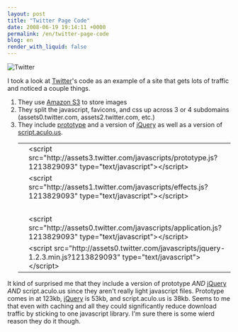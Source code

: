```yaml
---
layout: post
title: "Twitter Page Code"
date: 2008-06-19 19:14:11 +0000
permalink: /en/twitter-page-code
blog: en
render_with_liquid: false
---
```


<p><img src="http://static.ianlewis.org/prod/img/gallery/twitter.png" alt="Twitter" /></p>
<p>I took a look at <a href="http://www.twitter.com/" title="Twitter">Twitter</a>'s code as an example of a site that gets lots of traffic and noticed a couple things.</p>
<ol>
<li>They use <a href="http://www.amazon.com/gp/browse.html?node=16427261">Amazon S3</a> to store images</li>
<li>They split the javascript, favicons, and css up across 3 or 4 subdomains (assets0.twitter.com, assets2.twitter.com, etc.)</li>
<li>They include <a href="http://www.prototypejs.org/">prototype</a> and a version of <a href="http://jquery.com/">jQuery</a> as well as a version of <a href="http://script.aculo.us/">script.aculo.us</a>.<div class="codeblock amc_html amc_short"><table><tr class="amc_code_odd"><td class="amc_line"><div class="amc1"></div></td><td>&lt;script src=&quot;http://assets3.twitter.com/javascripts/prototype.js?1213829093&quot; type=&quot;text/javascript&quot;&gt;&lt;/script&gt;<br />
</td></tr><tr class="amc_code_even"><td class="amc_line"><div class="amc2"></div></td><td>&lt;script src=&quot;http://assets1.twitter.com/javascripts/effects.js?1213829093&quot; type=&quot;text/javascript&quot;&gt;&lt;/script&gt;<br />
</td></tr><tr class="amc_code_odd"><td class="amc_line"><div class="amc3"></div></td><td><br />
</td></tr><tr class="amc_code_even"><td class="amc_line"><div class="amc4"></div></td><td>&lt;script src=&quot;http://assets0.twitter.com/javascripts/application.js?1213829093&quot; type=&quot;text/javascript&quot;&gt;&lt;/script&gt;<br />
</td></tr><tr class="amc_code_odd"><td class="amc_line"><div class="amc5"></div></td><td>&lt;script src=&quot;http://assets0.twitter.com/javascripts/jquery-1.2.3.min.js?1213829093&quot; type=&quot;text/javascript&quot;&gt;&lt;/script&gt;</td></tr></table></div></li>
</ol>

<p>It kind of surprised me that they include a version of prototype <em>AND</em> <a href="http://jquery.com/" title="jQuery">jQuery</a> <em>AND</em> script.aculo.us since they aren't really light javascript files. Prototype comes in at 123kb, <a href="http://jquery.com/" title="jQuery">jQuery</a> is 53kb, and script.aculo.us is 38kb. Seems to me that even with caching and all they could significantly reduce download traffic by sticking to one javascript library. I'm sure there is some wierd reason they do it though.</p>
